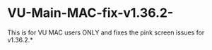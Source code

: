 # VU-Main-MAC-fix-v1.36.2-
This is for VU MAC users ONLY and fixes the pink screen issues for v1.36.2.*
